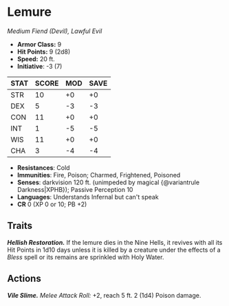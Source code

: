 # Lemure

*Medium Fiend (Devil), Lawful Evil*

- **Armor Class:** 9
- **Hit Points:** 9 (2d8)
- **Speed:** 20 ft.
- **Initiative**: -3 (7)

|STAT|SCORE|MOD|SAVE|
| --- | --- | --- | ---- |
| STR | 10 | +0 | +0 |
| DEX | 5 | -3 | -3 |
| CON | 11 | +0 | +0 |
| INT | 1 | -5 | -5 |
| WIS | 11 | +0 | +0 |
| CHA | 3 | -4 | -4 |

- **Resistances**: Cold
- **Immunities**: Fire, Poison; Charmed, Frightened, Poisoned
- **Senses**: darkvision 120 ft. (unimpeded by magical {@variantrule Darkness|XPHB}); Passive Perception 10
- **Languages**: Understands Infernal but can't speak
- **CR** 0 (XP 0 or 10; PB +2)

## Traits

***Hellish Restoration.*** If the lemure dies in the Nine Hells, it revives with all its Hit Points in 1d10 days unless it is killed by a creature under the effects of a *Bless* spell or its remains are sprinkled with Holy Water.


## Actions

***Vile Slime.*** *Melee Attack Roll:* +2, reach 5 ft. 2 (1d4) Poison damage.

